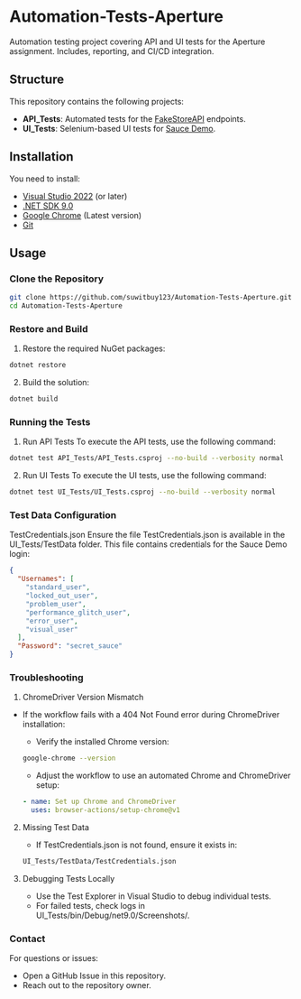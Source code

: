 # Automation-Tests-Aperture

Automation testing project covering API and UI tests for the Aperture assignment. Includes, reporting, and CI/CD integration.

## **Structure**

This repository contains the following projects:

- **API_Tests**: Automated tests for the [FakeStoreAPI](https://fakestoreapi.com/docs) endpoints.
- **UI_Tests**: Selenium-based UI tests for [Sauce Demo](https://www.saucedemo.com).

## **Installation**

You need to install:

- [Visual Studio 2022](https://visualstudio.microsoft.com/) (or later)
- [.NET SDK 9.0](https://dotnet.microsoft.com/download/dotnet/9.0)
- [Google Chrome](https://www.google.com/chrome/) (Latest version)
- [Git](https://git-scm.com/)

## **Usage**

### **Clone the Repository**

```bash
git clone https://github.com/suwitbuy123/Automation-Tests-Aperture.git
cd Automation-Tests-Aperture
```

### **Restore and Build**

1. Restore the required NuGet packages:

```bash
dotnet restore
```

2. Build the solution:

```bash
dotnet build
```

### **Running the Tests**

1. Run API Tests
   To execute the API tests, use the following command:

```bash
dotnet test API_Tests/API_Tests.csproj --no-build --verbosity normal
```

2. Run UI Tests
   To execute the UI tests, use the following command:

```bash
dotnet test UI_Tests/UI_Tests.csproj --no-build --verbosity normal
```

### **Test Data Configuration**

TestCredentials.json
Ensure the file TestCredentials.json is available in the UI_Tests/TestData folder. This file contains credentials for the Sauce Demo login:

```json
{
  "Usernames": [
    "standard_user",
    "locked_out_user",
    "problem_user",
    "performance_glitch_user",
    "error_user",
    "visual_user"
  ],
  "Password": "secret_sauce"
}
```

### **Troubleshooting**

1. ChromeDriver Version Mismatch

- If the workflow fails with a 404 Not Found error during ChromeDriver installation:

  - Verify the installed Chrome version:

  ```bash
  google-chrome --version
  ```

  - Adjust the workflow to use an automated Chrome and ChromeDriver setup:

  ```yaml
  - name: Set up Chrome and ChromeDriver
    uses: browser-actions/setup-chrome@v1
  ```

2. Missing Test Data

   - If TestCredentials.json is not found, ensure it exists in:

   ```bash
   UI_Tests/TestData/TestCredentials.json
   ```

3. Debugging Tests Locally

   - Use the Test Explorer in Visual Studio to debug individual tests.
   - For failed tests, check logs in UI_Tests/bin/Debug/net9.0/Screenshots/.

### **Contact**

For questions or issues:

- Open a GitHub Issue in this repository.
- Reach out to the repository owner.
